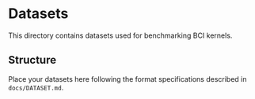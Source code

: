 # Datasets

This directory contains datasets used for benchmarking BCI kernels.

## Structure

Place your datasets here following the format specifications described in `docs/DATASET.md`.